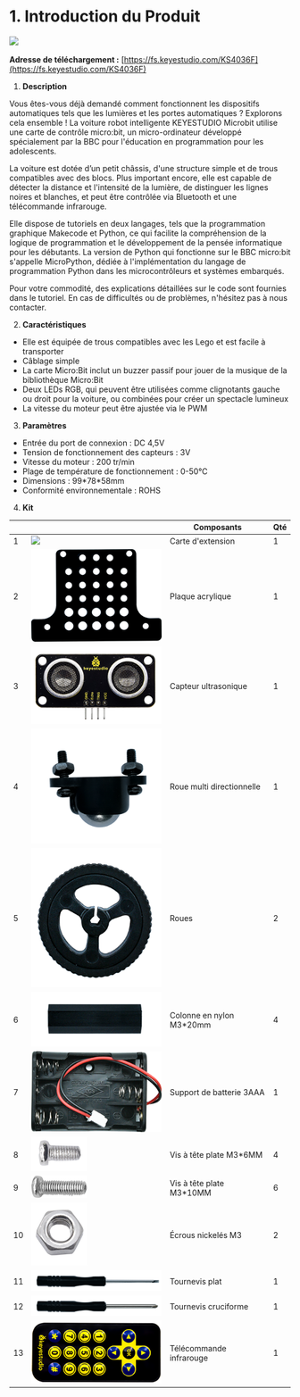 # 1. Introduction du Produit

![](media/5e13645180afbb3f23b8ee0e2349f715.png)

**Adresse de téléchargement :** [https://fs.keyestudio.com/KS4036F](https://fs.keyestudio.com/KS4036F)

1. **Description**

Vous êtes-vous déjà demandé comment fonctionnent les dispositifs automatiques tels que les lumières et les portes automatiques ? 
Explorons cela ensemble ! 
La voiture robot intelligente KEYESTUDIO Microbit utilise une carte de contrôle micro:bit, un micro-ordinateur développé spécialement par la BBC pour l'éducation en programmation pour les adolescents.

La voiture est dotée d’un petit châssis, d'une structure simple et de trous compatibles avec des blocs. Plus important encore, elle est capable de détecter la distance et l'intensité de la lumière, de distinguer les lignes noires et blanches, et peut être contrôlée via Bluetooth et une télécommande infrarouge.

Elle dispose de tutoriels en deux langages, tels que la programmation graphique Makecode et Python, ce qui facilite la compréhension de la logique de programmation et le développement de la pensée informatique pour les débutants. La version de Python qui fonctionne sur le BBC micro:bit s'appelle MicroPython, dédiée à l'implémentation du langage de programmation Python dans les microcontrôleurs et systèmes embarqués.

Pour votre commodité, des explications détaillées sur le code sont fournies dans le tutoriel. En cas de difficultés ou de problèmes, n'hésitez pas à nous contacter.

2. **Caractéristiques**

- Elle est équipée de trous compatibles avec les Lego et est facile à transporter
- Câblage simple
- La carte Micro:Bit inclut un buzzer passif pour jouer de la musique de la bibliothèque Micro:Bit
- Deux LEDs RGB, qui peuvent être utilisées comme clignotants gauche ou droit pour la voiture, ou combinées pour créer un spectacle lumineux
- La vitesse du moteur peut être ajustée via le PWM

3. **Paramètres**

- Entrée du port de connexion : DC 4,5V
- Tension de fonctionnement des capteurs : 3V
- Vitesse du moteur : 200 tr/min
- Plage de température de fonctionnement : 0-50℃
- Dimensions : 99\*78\*58mm
- Conformité environnementale : ROHS

4. **Kit**

|     |                                                              | Composants                      | Qté |
|-----|--------------------------------------------------------------|---------------------------------|-----|
| 1   | ![](media/49aedb4491c9803ece16074f98b0463b.png)              | Carte d'extension               | 1   |
| 2   | ![](media/f60755f251067f3f3de5f0e2d277c12b.png)              | Plaque acrylique                | 1   |
| 3   | ![](media/aedaddfc5c51f7a7a0e25ddaaa699eff.png)              | Capteur ultrasonique            | 1   |
| 4   | ![](media/2687e57a35c9be15ae9660321ee871ce.png)              | Roue multi directionnelle       | 1   |
| 5   | ![](media/0d9d74ba4b1a18f9a23822bb5e964bc2.png)              | Roues                           | 2   |
| 6   | ![](media/b45a98c7cba6342fe37d76b500df8ffb.png)              | Colonne en nylon M3\*20mm       | 4   |
| 7   | ![](media/b09dbfc1d5aba76adc9914a7c724f1ca.png)              | Support de batterie 3AAA        | 1   |
| 8   | ![](media/05a777927510346c0201f5fdfec45bda.png)              | Vis à tête plate M3\*6MM        | 4   |
| 9   | ![](media/59db14a3818f0ad8fc1aba8438c41bf8.png)              | Vis à tête plate M3\*10MM       | 6   |
| 10  | ![](media/3665fc5a77e96330bd56e9e00dda8c93.png)              | Écrous nickelés M3              | 2   |
| 11  | ![](media/2e716720ea50655aec032b5ce565df90.png)              | Tournevis plat                  | 1   |
| 12  | ![](media/0291232363a8137461b744b0210ea9d9.png)              | Tournevis cruciforme            | 1   |
| 13  | ![](media/3f8e704927f06004af8822f5b48d0196.png)              | Télécommande infrarouge         | 1   |

